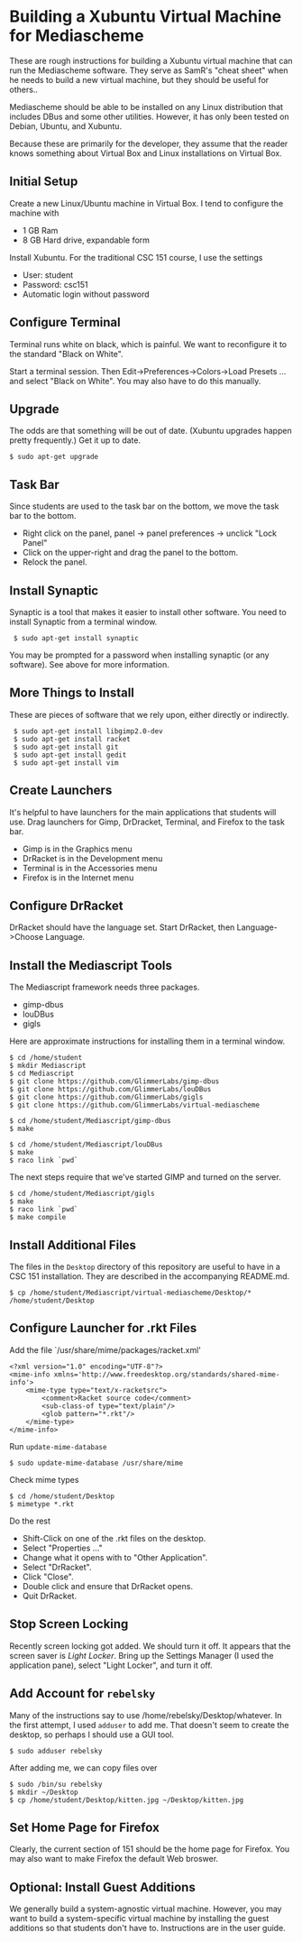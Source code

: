 Building a Xubuntu Virtual Machine for Mediascheme
==================================================

These are rough instructions for building a Xubuntu virtual machine 
that can run the Mediascheme software.  They serve as SamR's "cheat 
sheet" when he needs to build a new virtual machine, but they should
be useful for others..

Mediascheme should be able to be installed on any Linux distribution
that includes DBus and some other utilities.  However, it has only been
tested on Debian, Ubuntu, and Xubuntu.

Because these are primarily for the developer, they assume that the reader
knows something about Virtual Box and Linux installations on Virtual Box.

Initial Setup
-------------

Create a new Linux/Ubuntu machine in Virtual Box.  I tend to configure
the machine with

* 1 GB Ram
* 8 GB Hard drive, expandable form

Install Xubuntu.  For the traditional CSC 151 course, I use the settings

* User: student
* Password: csc151
* Automatic login without password

Configure Terminal
------------------

Terminal runs white on black, which is painful.  We want to reconfigure 
it to the standard "Black on White".  

Start a terminal session.  Then Edit->Preferences->Colors->Load Presets ...
and select "Black on White".  You may also have to do this manually.

Upgrade
-------

The odds are that something will be out of date.  (Xubuntu upgrades
happen pretty frequently.)  Get it up to date.

    $ sudo apt-get upgrade

Task Bar
--------

Since students are used to the task bar on the bottom, we move the task
bar to the bottom.

* Right click on the panel, panel -> panel preferences -> unclick "Lock Panel"
* Click on the upper-right and drag the panel to the bottom.
* Relock the panel.

Install Synaptic
----------------

Synaptic is a tool that makes it easier to install other software.  You
need to install Synaptic from a terminal window.

     $ sudo apt-get install synaptic

You may be prompted for a password when installing synaptic (or any
software).  See above for more information.

More Things to Install
----------------------

These are pieces of software that we rely upon, either directly or 
indirectly.

     $ sudo apt-get install libgimp2.0-dev 
     $ sudo apt-get install racket
     $ sudo apt-get install git
     $ sudo apt-get install gedit
     $ sudo apt-get install vim
     
Create Launchers
----------------

It's helpful to have launchers for the main applications that students will
use.  Drag launchers for Gimp, DrDracket, Terminal, and Firefox to the task bar.

* Gimp is in the Graphics menu
* DrRacket is in the Development menu
* Terminal is in the Accessories menu
* Firefox is in the Internet menu

Configure DrRacket
------------------

DrRacket should have the language set.  Start DrRacket, then 
Language->Choose Language.

Install the Mediascript Tools
-----------------------------

The Mediascript framework needs three packages.  

* gimp-dbus
* louDBus
* gigls

Here are approximate instructions for installing them in a terminal window.

    $ cd /home/student
    $ mkdir Mediascript
    $ cd Mediascript
    $ git clone https://github.com/GlimmerLabs/gimp-dbus
    $ git clone https://github.com/GlimmerLabs/louDBus
    $ git clone https://github.com/GlimmerLabs/gigls
    $ git clone https://github.com/GlimmerLabs/virtual-mediascheme

    $ cd /home/student/Mediascript/gimp-dbus
    $ make

    $ cd /home/student/Mediascript/louDBus
    $ make
    $ raco link `pwd`

The next steps require that we've started GIMP and turned on the server.

    $ cd /home/student/Mediascript/gigls
    $ make
    $ raco link `pwd`
    $ make compile

Install Additional Files
------------------------

The files in the `Desktop` directory of this repository are useful to have
in a CSC 151 installation.  They are described in the accompanying README.md.  

    $ cp /home/student/Mediascript/virtual-mediascheme/Desktop/* /home/student/Desktop

Configure Launcher for .rkt Files
---------------------------------

Add the file `/usr/share/mime/packages/racket.xml'

    <?xml version="1.0" encoding="UTF-8"?> 
    <mime-info xmlns='http://www.freedesktop.org/standards/shared-mime-info'>
        <mime-type type="text/x-racketsrc">
            <comment>Racket source code</comment>
            <sub-class-of type="text/plain"/>
            <glob pattern="*.rkt"/>
        </mime-type>
    </mime-info>
    
Run `update-mime-database`

    $ sudo update-mime-database /usr/share/mime
    
Check mime types

    $ cd /home/student/Desktop
    $ mimetype *.rkt
    
Do the rest

* Shift-Click on one of the .rkt files on the desktop.  
* Select "Properties ..."
* Change what it opens with to "Other Application".
* Select "DrRacket".
* Click "Close".
* Double click and ensure that DrRacket opens.
* Quit DrRacket.

Stop Screen Locking
-------------------

Recently screen locking got added.  We should turn it off.  It appears 
that the screen saver is *Light Locker*.  Bring up the Settings Manager
(I used the application pane), select "Light Locker", and turn it off.

Add Account for `rebelsky`
--------------------------

Many of the instructions say to use /home/rebelsky/Desktop/whatever.
In the first attempt, I used `adduser` to add me.  That doesn't seem
to create the desktop, so perhaps I should use a GUI tool.  

    $ sudo adduser rebelsky
    
After adding me, we can copy files over

    $ sudo /bin/su rebelsky
    $ mkdir ~/Desktop
    $ cp /home/student/Desktop/kitten.jpg ~/Desktop/kitten.jpg
    
Set Home Page for Firefox
--------------------------

Clearly, the current section of 151 should be the home page for Firefox.
You may also want to make Firefox the default Web broswer.

Optional: Install Guest Additions
---------------------------------

We generally build a system-agnostic virtual machine.  However, you may
want to build a system-specific virtual machine by installing the guest
additions so that students don't have to.  Instructions are in the
user guide.


